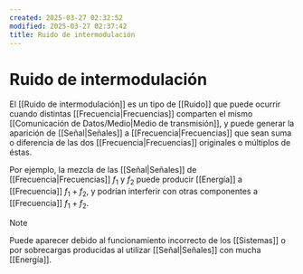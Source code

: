 ```yaml
---
created: 2025-03-27 02:32:52
modified: 2025-03-27 02:37:42
title: Ruido de intermodulación
---
```


# Ruido de intermodulación

El [[Ruido de intermodulación]]  es un tipo de [[Ruido]] que puede ocurrir cuando distintas [[Frecuencia|Frecuencias]] comparten el mismo [[Comunicación de Datos/Medio|Medio de transmisión]], y puede generar la aparición de [[Señal|Señales]] a [[Frecuencia|Frecuencias]] que sean suma o diferencia de las dos [[Frecuencia|Frecuencias]] originales o múltiplos de éstas.

Por ejemplo, la mezcla de las [[Señal|Señales]] de [[Frecuencia|Frecuencias]] $f_1$ y $f_2$ puede producir [[Energía]] a [[Frecuencia]] $f_1 + f_2$, y podrían interferir con otras componentes a [[Frecuencia]] $f_1 + f_2$.

> [!note]
> Puede aparecer debido al funcionamiento incorrecto de los [[Sistemas]] o por sobrecargas producidas al utilizar [[Señal|Señales]] con mucha [[Energía]].
